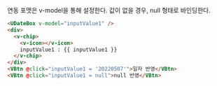 연동 포맷은 v-model을 통해 설정한다. 값이 없을 경우, null 형태로 바인딩한다.
```html
<UDateBox v-model="inputValue1" />
<div>
  <v-chip>
    <v-icon></v-icon>
    inputValue1 : {{ inputValue1 }}
  </v-chip>
</div>
<VBtn @click="inputValue1 = '20220507'">일자 반영</VBtn>
<VBtn @click="inputValue1 = null">null 반영</VBtn>
```
